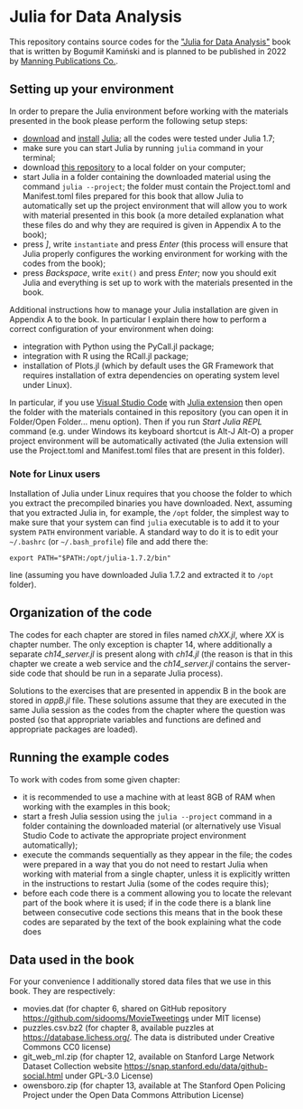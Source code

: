 # Julia for Data Analysis

This repository contains source codes for the
["Julia for Data Analysis"](https://www.manning.com/books/julia-for-data-analysis?utm_source=bkamins&utm_medium=affiliate&utm_campaign=book_kaminski2_julia_3_17_22)
book that is written by Bogumił Kamiński and is planned to be published in 2022
by [Manning Publications Co.](https://www.manning.com/).

## Setting up your environment

In order to prepare the Julia environment before working with the materials
presented in the book please perform the following setup steps:

* [download](https://julialang.org/downloads/) and
  [install](https://julialang.org/downloads/platform/)
  [Julia](https://julialang.org/);
  all the codes were tested under Julia 1.7;
* make sure you can start Julia by running `julia` command in your terminal;
* download [this repository](https://github.com/bkamins/JuliaForDataAnalysis)
  to a local folder on your computer;
* start Julia in a folder containing the downloaded material using the command
  `julia --project`; the folder must
  contain the Project.toml and Manifest.toml files prepared for this book that
  allow Julia to automatically set up the project environment that will allow
  you to work with material presented in this book
  (a more detailed explanation what these files do and why they are required is
  given in Appendix A to the book);
* press *]*, write `instantiate` and press *Enter* (this process will ensure
  that Julia properly configures the working environment for working with
  the codes from the book);
* press *Backspace*, write `exit()` and press *Enter*; now you should exit Julia
  and everything is set up to work with the materials presented in the book.

Additional instructions how to manage your Julia installation are given in
Appendix A to the book. In particular I explain there how to perform a correct
configuration of your environment when doing:

* integration with Python using the PyCall.jl package;
* integration with R using the RCall.jl package;
* installation of Plots.jl (which by default uses the GR Framework that requires
  installation of extra dependencies on operating system level under Linux).

In particular, if you use
[Visual Studio Code](https://code.visualstudio.com/) with
[Julia extension](https://marketplace.visualstudio.com/items?itemName=julialang.language-julia)
then open the folder with the materials contained in this repository (you can
open it in Folder/Open Folder... menu option). Then if you run
*Start Julia REPL* command (e.g. under Windows its keyboard shortcut is Alt-J Alt-O)
a proper project environment will be automatically activated (the Julia extension
will use the Project.toml and Manifest.toml files that are present in this folder).

### Note for Linux users

Installation of Julia under Linux requires that you choose the folder to which
you extract the precompiled binaries you have downloaded. Next, assuming that
you extracted Julia in, for example, the `/opt` folder, the simplest way
to make sure that your system can find `julia` executable is to add it to
your system `PATH` environment variable. A standard way to do it is to
edit your `~/.bashrc` (or `~/.bash_profile`) file and add there the:

```text
export PATH="$PATH:/opt/julia-1.7.2/bin"
```

line (assuming you have downloaded Julia 1.7.2 and extracted it to `/opt` folder).

## Organization of the code

The codes for each chapter are stored in files named *chXX.jl*, where *XX* is
chapter number. The only exception is chapter 14, where additionally a separate
*ch14_server.jl* is present along with *ch14.jl* (the reason is that in this
chapter we create a web service and the *ch14_server.jl* contains the
server-side code that should be run in a separate Julia process).

Solutions to the exercises that are presented in appendix B in
the book are stored in *appB.jl* file. These solutions assume that they are
executed in the same Julia session as the codes from the chapter where the
question was posted (so that appropriate variables and functions are defined
and appropriate packages are loaded).

## Running the example codes

To work with codes from some given chapter:

* it is recommended to use a machine with at least 8GB of RAM when working
  with the examples in this book;
* start a fresh Julia session using the `julia --project` command in a folder
  containing the downloaded material (or alternatively use Visual Studio Code
  to activate the appropriate project environment automatically);
* execute the commands sequentially as they appear in the file;
  the codes were prepared in a way that you do not need to restart Julia
  when working with material from a single chapter, unless it is explicitly
  written in the instructions to restart Julia (some of the codes require this);
* before each code there is a comment allowing you to locate the relevant part
  of the book where it is used; if in the code there is a blank line between
  consecutive code sections this means that in the book these codes are
  separated by the text of the book explaining what the code does

## Data used in the book

For your convenience I additionally stored data files that we use in this book.
They are respectively:

* movies.dat (for chapter 6, shared on GitHub repository
  <https://github.com/sidooms/MovieTweetings> under MIT license)
* puzzles.csv.bz2 (for chapter 8, available puzzles at
  <https://database.lichess.org/>. The data is distributed under
  Creative Commons CC0 license)
* git_web_ml.zip (for chapter 12, available on
  Stanford Large Network Dataset Collection website
  <https://snap.stanford.edu/data/github-social.html> under GPL-3.0 License)
* owensboro.zip (for chapter 13, available at The Stanford Open Policing Project
  under the Open Data Commons Attribution License)
